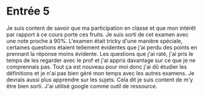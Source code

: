 # Entrée 5
Je suis content de savoir que ma participation en classe et que mon intérêt par rapport à ce cours porte ces fruits. Je suis sorti de cet examen avec une note proche à 90%. L'examen était tricky d'une manière spéciale, certaines questions étaient tellement évidentes que j'ai perdu des points en prennant la réponse moins évidente. Les questions que j'ai raté, j'ai pris le temps de les regarder avec le prof et j'ai appris davantage sur ce que je ne comprennais pas. Tout ça est nouveau pour moi donc j'ai dû étudier les définitions et je n'ai pas bien géré mon temps avec les autres examens. Je devrais aussi plus apprendre sur les sujets. Cela dit je suis content de m'y être bien sorti. J'ai utilisé google comme outil de ressource.
